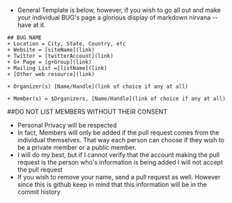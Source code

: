 + General Template is below, however, if you wish to go all out and make your individual BUG's page a glorious display of markdown nirvana -- have at it.

~~~~
## BUG NAME
+ Location = City, State, Country, etc
+ Website = [siteName](link)
+ Twitter = [twitterAccount](link)
+ G+ Page = [g+Group](link)
+ Mailing List =[listName](link)
+ [Other web resource](link)

+ Organizer(s) [Name/Handle](link of choice if any at all)

+ Member(s) = $Organizers, [Name/Handle](link of choice if any at all)
~~~~
	
##DO NOT LIST MEMBERS WITHOUT THEIR CONSENT
+ Personal Privacy will be respected
+ In fact, Members will only be added if the pull request comes from the individual themselves.  That way each person can choose if they wish to be a private member or a public member. 
+ I will do my best, but if I cannot verify that the account making the pull request is the person who's information is being added I will not accept the pull request
+ If you wish to remove your name, send a pull request as well.  However since this is github keep in mind that this information will be in the commit history
